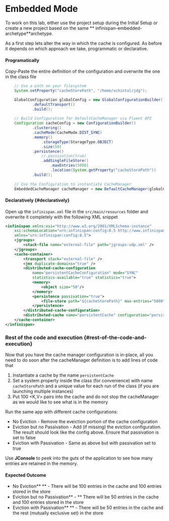 # Embedded Mode

To work on this lab, either use the project setup during the Initial Setup or create a new project based on the same ** infinispan-embedded-archetype**archetype.

As a first step lets alter the way in which the cache is configured. As before it depends on which approach we take, programmatic or declarative.

#### Programatically

Copy-Paste the entire definition of the configuration and overwrite the one in the class file

```java
    // Use a path on your filesystem
    System.setProperty("cacheStorePath", "/home/vchintal/jdg");

    GlobalConfiguration globalConfig = new GlobalConfigurationBuilder().transport()
            .defaultTransport()
            .build();
    
    // Build Configuration for DefaultCacheManager via Fluent API
    Configuration cacheConfig = new ConfigurationBuilder()
            .clustering()
            .cacheMode(CacheMode.DIST_SYNC)
            .memory()
                .storageType(StorageType.OBJECT)
                .size(50)
            .persistence()
                //.passivation(true)
                .addSingleFileStore()
                    .maxEntries(5000)
                    .location(System.getProperty("cacheStorePath"))
            .build();
    
    // Use the Configuration to instantiate CacheManager
    EmbeddedCacheManager cacheManager = new DefaultCacheManager(globalConfig,cacheConfig);
```

#### Declaratively {#declaratively}

Open up the `infinispan.xml` file in the `src/main/resources` folder and overwrite it completely with the following XML snippet

```xml
<infinispan xmlns:xsi="http://www.w3.org/2001/XMLSchema-instance"
    xsi:schemaLocation="urn:infinispan:config:8.5 http://www.infinispan.org/schemas/infinispan-config-8.5.xsd"
    xmlns="urn:infinispan:config:8.5">
    <jgroups>
        <stack-file name="external-file" path="jgroups-udp.xml" />
    </jgroups>
    <cache-container>
        <transport stack="external-file" />
        <jmx duplicate-domains="true" />
        <distributed-cache-configuration
            name="persistentCacheConfiguration" mode="SYNC"
            statistics-available="true" statistics="true">
            <memory>
                <object size="50"/>
            </memory>
            <persistence passivation="true">
                <file-store path="${cacheStorePath}" max-entries="5000" />
            </persistence>
        </distributed-cache-configuration>
        <distributed-cache name="persistentCache" configuration="persistentCacheConfiguration" />
    </cache-container>
</infinispan>
```

### Rest of the code and execution {#rest-of-the-code-and-execution}

Now that you have the cache manager configuration is in-place, all you need to do soon after the cacheManager definition is to add lines of code that

1. Instantiate a cache by the name `persistentCache`
2. Set a system property inside the class \(for convenience\) with name `cacheStorePath` and a unique value for each run of the class \(if you are launching multiple instances\)
3. Put 100 &lt;K,V&gt; pairs into the cache and do not stop the cacheManager as we would like to see what is in the memory

Run the same app with different cache configurations:

* No Eviction - Remove the eveiction portion of the cache configuration
* Eviction but no Passivation - Add \(if missing\) the eviction configuration. The result should look like the config above. Ensure that passivation is set to false
* Eviction with Passivation - Same as above but with passivation set to true

Use **JConsole** to peek into the guts of the application to see how many entries are retained in the memory.

#### Expected Outcome

* No Eviction** ** - There will be 100 entries in the cache and 100 entries stored in the store
* Eviction but no Passivation** - ** There will be 50 entries in the cache and 100 entries stored in the store
* Eviction with Passivation** ** - There will be 50 entries in the cache and the rest \(mutually exclusive set\) in the store




